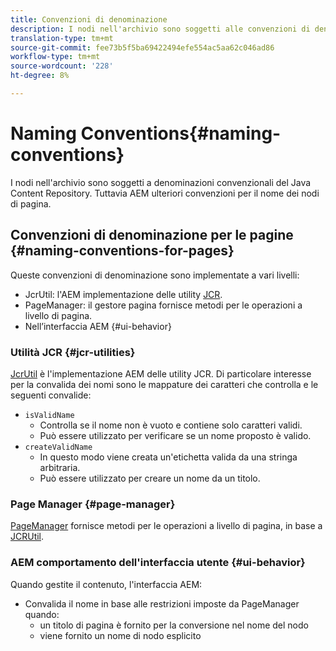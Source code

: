 ```yaml
---
title: Convenzioni di denominazione
description: I nodi nell'archivio sono soggetti alle convenzioni di denominazione dell'archivio dei contenuti Java
translation-type: tm+mt
source-git-commit: fee73b5f5ba69422494efe554ac5aa62c046ad86
workflow-type: tm+mt
source-wordcount: '228'
ht-degree: 8%

---
```



# Naming Conventions{#naming-conventions}

I nodi nell&#39;archivio sono soggetti a denominazioni convenzionali del Java Content Repository. Tuttavia AEM ulteriori convenzioni per il nome dei nodi di pagina.

## Convenzioni di denominazione per le pagine {#naming-conventions-for-pages}

Queste convenzioni di denominazione sono implementate a vari livelli:

* JcrUtil: l&#39;AEM implementazione delle utility [JCR](#jcr-utilities).
* PageManager: il gestore [](#page-manager) pagina fornisce metodi per le operazioni a livello di pagina.
* Nell’interfaccia AEM {#ui-behavior}

### Utilità JCR {#jcr-utilities}

[JcrUtil](https://helpx.adobe.com/experience-manager/6-5/sites/developing/using/reference-materials/javadoc/index.html?com/day/cq/commons/jcr/JcrUtil.html) è l&#39;implementazione AEM delle utility JCR. Di particolare interesse per la convalida dei nomi sono le mappature dei caratteri che controlla e le seguenti convalide:

* `isValidName`
   * Controlla se il nome non è vuoto e contiene solo caratteri validi.
   * Può essere utilizzato per verificare se un nome proposto è valido.
* `createValidName`
   * In questo modo viene creata un&#39;etichetta valida da una stringa arbitraria.
   * Può essere utilizzato per creare un nome da un titolo.

### Page Manager {#page-manager}

[PageManager](https://helpx.adobe.com/experience-manager/6-5/sites/developing/using/reference-materials/javadoc/com/day/cq/wcm/api/PageManager.html) fornisce metodi per le operazioni a livello di pagina, in base a [JCRUtil](#jcr-utilities).

### AEM comportamento dell&#39;interfaccia utente {#ui-behavior}

Quando gestite il contenuto, l&#39;interfaccia AEM:

* Convalida il nome in base alle restrizioni imposte da PageManager quando:
   * un titolo di pagina è fornito per la conversione nel nome del nodo
   * viene fornito un nome di nodo esplicito
